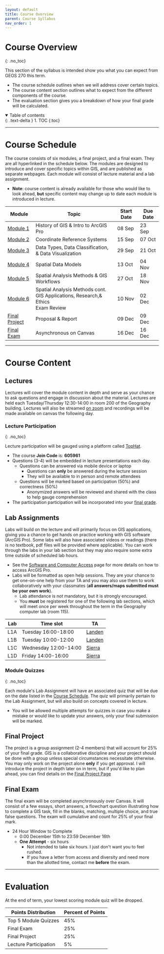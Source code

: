 ```yaml
---
layout: default
title: Course Overview
parent: Course Syllabus
nav_order: 1
---
```


# Course Overview
{: .no_toc}

This section of the syllabus is intended show you what you can expect from GEOS 270 this term.
* The course schedule outlines when we will address cover certain topics.
* The course content section outlines what to expect from the different components of the course.
* The evaluation section gives you a breakdown of how your final grade will be calculated.


<details open markdown="block">
  <summary>
    Table of contents
  </summary>
  {: .text-delta }
1. TOC
{:toc}
</details>

---

# Course Schedule

The course consists of six modules, a final project, and a final exam.  They are all hyperlinked in the schedule below.  The modules are designed to introduce and cover specific topics within GIS, and are published as separate webpages.  Each module will consist of lecture material and a lab assignment.

* **Note**: course content is already available for those who would like to look ahead, **but** specific content may change up to date each module is introduced in lecture.

|                         Module                         |                                        Topic                                         |Start Date|Due Date|
|--------------------------------------------------------|--------------------------------------------------------------------------------------|----------|--------|
|[Module 1](https://geos270.github.io/Module1/)          |History of GIS & Intro to ArcGIS Pro                                                  |08 Sep    |23 Sep  |
|[Module 2](https://geos270.github.io/Module2/)          |Coordinate Reference Systems                                                          |15 Sep    |07 Oct  |
|[Module 3](https://geos270.github.io/Module3/)          |Data Types, Data Classification, & Data Visualization                                 |29 Sep    |21 Oct  |
|[Module 4](https://geos270.github.io/Module4/)          |Spatial Data Models                                                                   |13 Oct    |04 Nov  |
|[Module 5](https://geos270.github.io/Module5/)          |Spatial Analysis Methods & GIS Workflows                                              |27 Oct    |18 Nov  |
|[Module 6](https://geos270.github.io/Module6/)          |Spatial Analysis Methods cont.<br> GIS Applications, Research,& Ethics<br> Exam Review|10 Nov    |02 Dec  |
|[Final Project](https://geos270.github.io/FinalProject/)|Proposal & Report                                                                     |09 Dec    |09 Dec  |
|[Final Exam](docs/Overview.md/##final-exam)             |Asynchronous on Canvas                                                                |16 Dec    |16 Dec  |


---

# Course Content

## Lectures

Lectures will cover the module content in depth and serve as your chance to ask questions and engage in discussion about the material.  Lectures are held each Tuesday/Thursday 12:30-14:00 in room 200 of the Geography building.  Lectures will also be streamed [on zoom](https://ubc.zoom.us/j/68713181849?pwd=SThIWUkvVTVtbkpwME11c1NDYlFVZz09) and recordings will be made available on canvas the following day.

### Lecture Participation
{: .no_toc}

Lecture participation will be gauged using a platform called [TopHat](https://tophat.com/students/).

* The course **Join Code** is: **605961**
* Questions (3-4) will be embedded in lecture presentations each day.
  * Questions can be answered via mobile device or laptop
    * Questions can **only** be answered during the lecture session
    * They will be available to in person and remote attendees
  * Questions will be marked based on participation (50%) and correctness (50%)
    * Anonymized answers will be reviewed and shared with the class to help gauge comprehension
* The participation participation will be incorporated into your [final grade](Overview.md#evaluation).

## Lab Assignments

Labs will build on the lecture and will primarily focus on GIS applications, giving you a chance to get hands on practice working with GIS software (ArcGIS Pro).  Some labs will also have associated videos or readings (there is no textbook, pdf files will be provided where applicable).  You can work through the labs in your lab section but they may also require some extra time outside of scheduled lab hours.

* See the [Software and Computer Access](/Labs.md) page for more details on how to access ArcGIS Pro. 
* Labs will be formatted as open help sessions.  They are your chance to get one-on-one help from your TA and you may also use them to work collaboratively with your classmates (**all answers/maps submitted must be your own work**).
  * Lab attendance is not mandatory, but it is strongly encouraged.
  * You **must** be registered for one of the following lab sections, which will meet once per week throughout the term in the Geography computer lab (room 115).

|Lab |   Time slot            |  TA  |
|----|------------------------|------|
|L1A |Tuesday 16:00-18:00     |[Landen](/#landen-matechuk)|
|L1B |Tuesday 10:00-12:00     |[Landen](/#landen-matechuk)|
|L1C |Wednesday 12:00-14:00   |[Sierra](/#sierra-collins)|
|L1D |Friday 14:00-16:00      |[Sierra](/#sierra-collins)|

### Module Quizzes
{: .no_toc}

Each module's Lab Assignment will have an associated quiz that will be due on the date listed in the [Course Schedule](#course-schedule).  The quiz will primarily pertain to the Lab Assignment, but will also build on concepts covered in lecture.
  * You will be allowed multiple attempts for quizzes in case you make a mistake or would like to update your answers, only your final submission will be marked.


## Final Project

The project is a group assignment (2-4 members) that will account for 25% of your final grade.  GIS is a collaborative discipline and your project should be done with a group unless special circumstances necessitate otherwise.  You may only work on the project alone **only** if you get approval.  I will introduce the project in depth later on in term, but if you'd like to plan ahead, you can find details on the [Final Project Page](https://geos270.github.io/FinalProject/) 


## Final Exam

The final exam will be completed asynchronously over Canvas. It will consist of a few essays, short answers, a flowchart question illustrating how to complete a GIS task, fill in the blanks, matching, multiple choice, and true false questions.  The exam will cumulative and count for 25% of your final mark.

* 24 Hour Window to Complete
  * 0:00 December 15th to 23:59 December 16th
  * **One Attempt** - six hours
    * Not intended to take six hours.  I just don't want you to feel rushed.
    * If you have a letter from access and diversity and need more than the allotted time, contact me **before** the exam.

---

# Evaluation

At the end of term, your lowest scoring module quiz will be dropped.

| Points Distribution   | Percent of Points |
|-----------------------|-------------------|
| Top 5 Module Quizzes  | 45%               |
| Final Exam            | 25%               |
| Final Project         | 25%               |
| Lecture Participation | 5%                |
